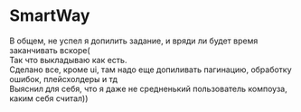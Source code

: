 # SmartWay

В общем, не успел я допилить задание, и вряди ли будет время заканчивать вскоре(  
Так что выкладываю как есть.  
Сделано все, кроме ui, там надо еще допиливать пагинацию, обработку ошибок, плейсхолдеры и тд  
Выяснил для себя, что я даже не средненький пользователь компоуза, каким себя считал))  
